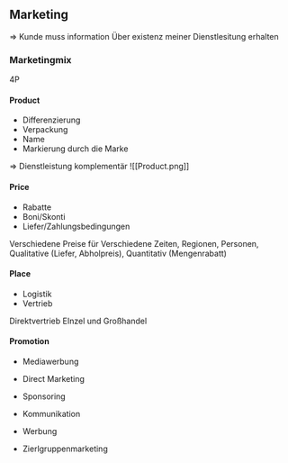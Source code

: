 ## Marketing

=> Kunde muss information Über existenz meiner Dienstlesitung erhalten

### Marketingmix
4P
#### Product
- Differenzierung
- Verpackung
- Name
- Markierung durch die Marke

=> Dienstleistung komplementär
![[Product.png]]

#### Price
- Rabatte
- Boni/Skonti
- Liefer/Zahlungsbedingungen

Verschiedene Preise für Verschiedene Zeiten, Regionen, Personen, Qualitative (Liefer, Abholpreis), Quantitativ (Mengenrabatt)

#### Place
- Logistik
- Vertrieb

Direktvertrieb
EInzel und Großhandel

#### Promotion
- Mediawerbung
- Direct Marketing
- Sponsoring
- Kommunikation

- Werbung
- Zierlgruppenmarketing